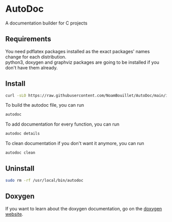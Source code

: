 # AutoDoc
A documentation builder for C projects

## Requirements
You need pdflatex packages installed as the exact packages' names change for each distribution.  
python3, doxygen and graphviz packages are going to be installed if you don't have them already.

## Install
```sh
curl -sLO https://raw.githubusercontent.com/NoamBouillet/AutoDoc/main/install.sh && bash install.sh
```
To build the autodoc file, you can run
```sh
autodoc
```
To add documentation for every function, you can run
```sh
autodoc details
```
To clean documentation if you don't want it anymore, you can run
```sh
autodoc clean
```  
## Uninstall

```sh
sudo rm -rf /usr/local/bin/autodoc
```

## Doxygen
If you want to learn about the doxygen documentation, go on the [doxygen website](https://www.doxygen.nl/manual/docblocks.html).

